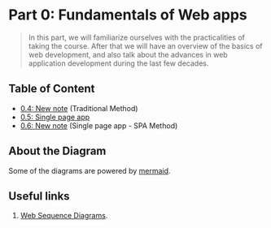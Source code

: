 # Part 0: Fundamentals of Web apps

> In this part, we will familiarize ourselves with the practicalities of taking the course. After that we will have an overview of the basics of web development, and also talk about the advances in web application development during the last few decades.

## Table of Content

- [0.4: New note](./0.4/0.4.png) (Traditional Method)
- [0.5: Single page app](./0.5/0.5.png)
- [0.6: New note](./0.6/0.6.png) (Single page app - SPA Method)

## About the Diagram

Some of the diagrams are powered by [mermaid](https://github.com/mermaid-js/mermaid).

## Useful links

1. [Web Sequence Diagrams](https://www.websequencediagrams.com/).
